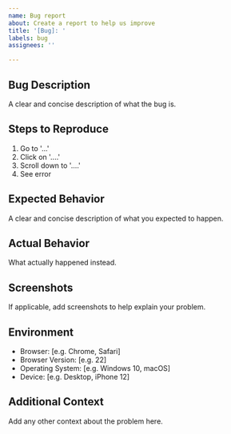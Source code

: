 ```yaml
---
name: Bug report
about: Create a report to help us improve
title: '[Bug]: '
labels: bug
assignees: ''

---
```


## Bug Description
A clear and concise description of what the bug is.

## Steps to Reproduce
1. Go to '...'
2. Click on '....'
3. Scroll down to '....'
4. See error

## Expected Behavior
A clear and concise description of what you expected to happen.

## Actual Behavior
What actually happened instead.

## Screenshots
If applicable, add screenshots to help explain your problem.

## Environment
- Browser: [e.g. Chrome, Safari]
- Browser Version: [e.g. 22]
- Operating System: [e.g. Windows 10, macOS]
- Device: [e.g. Desktop, iPhone 12]

## Additional Context
Add any other context about the problem here.
